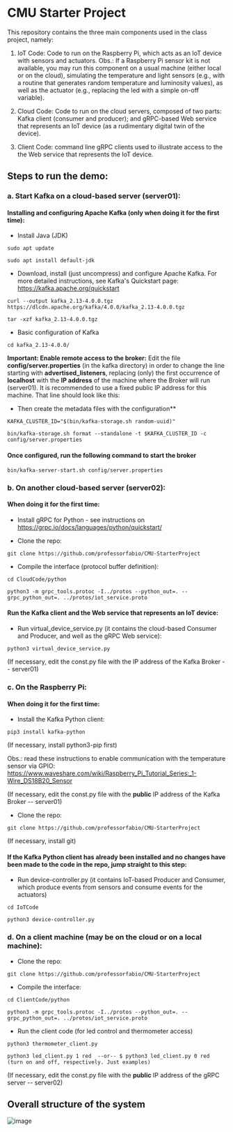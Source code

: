 # CMU Starter Project

This repository contains the three main components used in the class project, namely:

1. IoT Code: Code to run on the Raspberry Pi, which acts as an IoT device with sensors and actuators. Obs.: If a Raspberry Pi sensor kit is not available, you may run this component on a usual machine (either local or on the cloud), simulating the temperature and light sensors (e.g., with a routine that generates random temperature and luminosity values), as well as the actuator (e.g., replacing the led with a simple on-off variable).

2. Cloud Code: Code to run on the cloud servers, composed of two parts: Kafka client (consumer and producer); and gRPC-based Web service that represents an IoT device (as a rudimentary digital twin of the device). 

3. Client Code: command line gRPC clients used to illustrate access to the the Web service that represents the IoT device.

## Steps to run the demo:

### a. Start Kafka on a cloud-based server (server01):

#### Installing and configuring Apache Kafka (only when doing it for the first time):
- Install Java (JDK)
```
sudo apt update
```
```
sudo apt install default-jdk
```
- Download, install (just uncompress) and configure Apache Kafka. For more detailed instructions, see Kafka's Quickstart page: https://kafka.apache.org/quickstart
  
```
curl --output kafka_2.13-4.0.0.tgz https://dlcdn.apache.org/kafka/4.0.0/kafka_2.13-4.0.0.tgz
```
```
tar -xzf kafka_2.13-4.0.0.tgz
```

- Basic configuration of Kafka 
```
cd kafka_2.13-4.0.0/
```

**Important: Enable remote access to the broker:** Edit the file **config/server.properties** (in the kafka directory) in order to change the line starting with **advertised_listeners**, replacing (only) the first occurrence of **localhost** with the **IP address** of the machine where the Broker will run (server01). It is recommended to use a fixed public IP address for this machine. That line should look like this:

- Then create the metadata files with the configuration**
```
KAFKA_CLUSTER_ID="$(bin/kafka-storage.sh random-uuid)"
```
```
bin/kafka-storage.sh format --standalone -t $KAFKA_CLUSTER_ID -c config/server.properties
```

#### Once configured, run the following command to start the broker
```
bin/kafka-server-start.sh config/server.properties
```

### b. On another cloud-based server (server02):

#### When doing it for the first time:

- Install gRPC for Python - see instructions on https://grpc.io/docs/languages/python/quickstart/

- Clone the repo: 
```
git clone https://github.com/professorfabio/CMU-StarterProject
```

- Compile the interface (protocol buffer definition):
```
cd CloudCode/python
```
```
python3 -m grpc_tools.protoc -I../protos --python_out=. --grpc_python_out=. ../protos/iot_service.proto
```

#### Run the Kafka client and the Web service that represents an IoT device:

- Run virtual_device_service.py (it contains the cloud-based Consumer and Producer, and well as the gRPC Web service):
```
python3 virtual_device_service.py
```

(If necessary, edit the const.py file with the IP address of the Kafka Broker -- server01)

### c. On the Raspberry Pi:

#### When doing it for the first time:

- Install the Kafka Python client:
```
pip3 install kafka-python
```

(If necessary, install python3-pip first)

Obs.: read these instructions to enable communication with the temperature sensor via GPIO: https://www.waveshare.com/wiki/Raspberry_Pi_Tutorial_Series:_1-Wire_DS18B20_Sensor

(If necessary, edit the const.py file with the **public** IP address of the Kafka Broker -- server01)

- Clone the repo:
```
git clone https://github.com/professorfabio/CMU-StarterProject
```

(If necessary, install git)

#### If the Kafka Python client has already been installed and no changes have been made to the code in the repo, jump straight to this step:

- Run device-controller.py (it contains IoT-based Producer and Consumer, which produce events from sensors and consume events for the actuators)

```
cd IoTCode
```

```
python3 device-controller.py
```

### d. On a client machine (may be on the cloud or on a local machine):

- Clone the repo:

```
git clone https://github.com/professorfabio/CMU-StarterProject
```

- Compile the interface:

```
cd ClientCode/python
```

```
python3 -m grpc_tools.protoc -I../protos --python_out=. --grpc_python_out=. ../protos/iot_service.proto
```

- Run the client code (for led control and thermometer access)

```
python3 thermometer_client.py
```

```
python3 led_client.py 1 red  --or-- $ python3 led_client.py 0 red (turn on and off, respectively. Just examples)
```

(If necessary, edit the const.py file with the **public** IP address of the gRPC server -- server02)

## Overall structure of the system

![image](https://user-images.githubusercontent.com/13460193/204534405-b17b1abb-77e1-479a-8171-807dc610ee5d.png)
